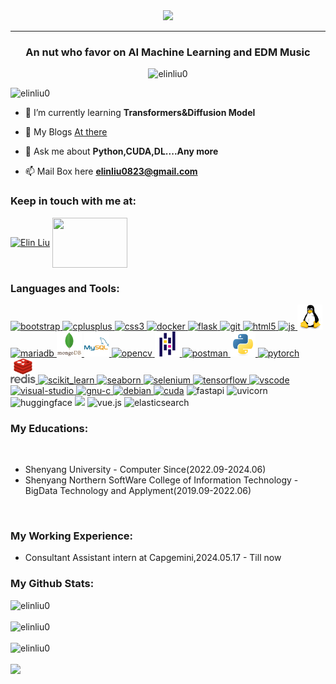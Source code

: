 <div align="center"><img src="https://readme-typing-svg.demolab.com/?font=Fira+Code&pause=1000&width=435&lines=sprintf(%22Hi%20there:is%20Elin%22);&center=true&size=27"></div>
<hr height="5">
<h3 align="center">An nut who favor on AI Machine Learning and EDM Music</h3>
<p align="center"> <img src="https://komarev.com/ghpvc/?username=elinliu0&label=Profile%20views&color=0e75b6&style=flat" alt="elinliu0" /> </p>

<p align="left"> <img src="https://github-profile-trophy.vercel.app/?username=elinliu0&theme=gruvbox&no-bg=true&hide_border=true" alt="elinliu0" /></a> </p>

- 🌱 I’m currently learning **Transformers&Diffusion Model**

- 📝 My Blogs [At there](https://blog.csdn.net/Deaohst)

- 💬 Ask me about **Python,CUDA,DL....Any more**

- 📫 Mail Box here **elinliu0823@gmail.com**

<h3 align="left">Keep in touch with me at:</h3>
<p align="left">
<a href="https://www.linkedin.com/in/elin-liu-a8968522a/" target="blank"><img align="center" src="https://www.svgrepo.com/show/452047/linkedin-1.svg" alt="Elin Liu" height="30" width="40" /></a>
  <a href="https://space.bilibili.com/107674435"><img align="center" src="https://s1.hdslb.com/bfs/static/jinkela/space/asserts/icon-auth.png" width="120" height="80" ></a>

</p>


<h3 align="left">Languages and Tools:</h3>
<p align="left"> <a href="https://getbootstrap.com" target="_blank" rel="noreferrer"> <img src="https://www.svgrepo.com/show/353498/bootstrap.svg" alt="bootstrap" width="40" height="40"/> </a> <a href="https://learn.microsoft.com/en-us/dotnet/csharp/" target="_blank" rel="noreferrer"> <img src="https://www.svgrepo.com/show/452184/csharp.svg" alt="cplusplus" width="40" height="40"/> </a> <a href="https://www.w3schools.com/css/" target="_blank" rel="noreferrer"> <img src="https://www.svgrepo.com/show/508795/css3-02.svg" alt="css3" width="40" height="40"/> </a> <a href="https://www.docker.com/" target="_blank" rel="noreferrer"> <img src="https://www.svgrepo.com/show/452192/docker.svg" alt="docker" width="40" height="40"/> </a> <a href="https://flask.palletsprojects.com/" target="_blank" rel="noreferrer"> <img src="https://www.vectorlogo.zone/logos/pocoo_flask/pocoo_flask-icon.svg" alt="flask" width="40" height="40"/> </a> <a href="https://git-scm.com/" target="_blank" rel="noreferrer"> <img src="https://www.vectorlogo.zone/logos/git-scm/git-scm-icon.svg" alt="git" width="40" height="40"/> </a> <a href="https://www.w3.org/html/" target="_blank" rel="noreferrer"> <img src="https://www.svgrepo.com/show/452228/html-5.svg" alt="html5" width="40" height="40"/> <a href="https://www.w3schools.com/js/" target="_blank" rel="noreferrer"> <img src="https://www.svgrepo.com/show/452045/js.svg" alt="js" width="40" height="40"/> </a> <a href="https://www.linux.org/" target="_blank" rel="noreferrer"> <img src="https://raw.githubusercontent.com/devicons/devicon/master/icons/linux/linux-original.svg" alt="linux" width="40" height="40"/> </a> <a href="https://mariadb.org/" target="_blank" rel="noreferrer"> <img src="https://www.vectorlogo.zone/logos/mariadb/mariadb-icon.svg" alt="mariadb" width="40" height="40"/> </a> <a href="https://www.mongodb.com/" target="_blank" rel="noreferrer"> <img src="https://raw.githubusercontent.com/devicons/devicon/master/icons/mongodb/mongodb-original-wordmark.svg" alt="mongodb" width="40" height="40"/> </a> <a href="https://www.mysql.com/" target="_blank" rel="noreferrer"> <img src="https://raw.githubusercontent.com/devicons/devicon/master/icons/mysql/mysql-original-wordmark.svg" alt="mysql" width="40" height="40"/> </a> <a href="https://opencv.org/" target="_blank" rel="noreferrer"> <img src="https://www.vectorlogo.zone/logos/opencv/opencv-icon.svg" alt="opencv" width="40" height="40"/> </a> <a href="https://pandas.pydata.org/" target="_blank" rel="noreferrer"> <img src="https://raw.githubusercontent.com/devicons/devicon/2ae2a900d2f041da66e950e4d48052658d850630/icons/pandas/pandas-original.svg" alt="pandas" width="40" height="40"/> </a> <a href="https://postman.com" target="_blank" rel="noreferrer"> <img src="https://www.vectorlogo.zone/logos/getpostman/getpostman-icon.svg" alt="postman" width="40" height="40"/> </a> <a href="https://www.python.org" target="_blank" rel="noreferrer"> <img src="https://raw.githubusercontent.com/devicons/devicon/master/icons/python/python-original.svg" alt="python" width="40" height="40"/> </a> <a href="https://pytorch.org/" target="_blank" rel="noreferrer"> <img src="https://www.vectorlogo.zone/logos/pytorch/pytorch-icon.svg" alt="pytorch" width="40" height="40"/> </a> <a href="https://redis.io" target="_blank" rel="noreferrer"> <img src="https://raw.githubusercontent.com/devicons/devicon/master/icons/redis/redis-original-wordmark.svg" alt="redis" width="40" height="40"/> </a> <a href="https://scikit-learn.org/" target="_blank" rel="noreferrer"> <img src="https://upload.wikimedia.org/wikipedia/commons/0/05/Scikit_learn_logo_small.svg" alt="scikit_learn" width="40" height="40"/> </a> <a href="https://seaborn.pydata.org/" target="_blank" rel="noreferrer"> <img src="https://seaborn.pydata.org/_images/logo-mark-lightbg.svg" alt="seaborn" width="40" height="40"/> </a> <a href="https://www.selenium.dev" target="_blank" rel="noreferrer"> <img src="https://raw.githubusercontent.com/detain/svg-logos/780f25886640cef088af994181646db2f6b1a3f8/svg/selenium-logo.svg" alt="selenium" width="40" height="40"/> </a> <a href="https://www.tensorflow.org" target="_blank" rel="noreferrer"> <img src="https://www.vectorlogo.zone/logos/tensorflow/tensorflow-icon.svg" alt="tensorflow" width="40" height="40"/> </a> <a href="https://code.visualstudio.com/"> <img src="https://images-eds-ssl.xboxlive.com/image?url=Q_rwcVSTCIytJ0KOzcjWTYtI_MIrVq4WfN7M.qN7gV3ayNiQeJK6Uxg366DH3bnRmVWMFBWWyXonVyp6x0RYE1elb_jkQQQH7FwsNBBqQO4iFrOIwXtaGkMjmrISfBfgMsCEGwIBPArmzCSVWYx1zA--&format=source" target="_blank" rel="noreferrer" width="40" height="40" alt="vscode"> </a> <a href="https://visualstudio.microsoft.com/zh-hans/"> <img src="https://upload.wikimedia.org/wikipedia/commons/thumb/2/2c/Visual_Studio_Icon_2022.svg/1200px-Visual_Studio_Icon_2022.svg.png" alt="visual-studio" width="40" height="40"/> </a> <a href="#" > <img src="https://upload.wikimedia.org/wikipedia/commons/1/19/C_Logo.png" alt="gnu-c" width="40" height="40"> </a> <a href="https://www.debian.org/"> <img src="https://www.debian.org/Pics/openlogo-50.png" alt="debian" width="40" height="40"> </a> <a href="https://developer.nvidia.com/cuda-toolkit"><img src="https://www.svgrepo.com/show/373541/cuda.svg" alt="cuda" width="40" height="40"></a> <a src="https://fastapi.tiangolo.com/"> <img src="https://www.svgrepo.com/show/330413/fastapi.svg" alt="fastapi" width="40" height="40"> </a> <a src="https://www.uvicorn.org/"> <img src="https://www.uvicorn.org/uvicorn.png" width="40" height="40" alt="uvicorn"> </a> <a src="https://huggingface.co/"> <img src="https://huggingface.co/front/assets/huggingface_logo-noborder.svg" width="40" height="40" alt="huggingface"> </a> <a src="https://www.langchain.com/"><img src="https://avatars.githubusercontent.com/u/126733545?s=48&v=4"></a> <a src="https://v2.cn.vuejs.org/"> <img src="https://www.svgrepo.com/show/452130/vue.svg" width="40" height="40" alt="vue.js"> </a> 
<a src="https://www.elastic.co/"><img src="https://www.svgrepo.com/download/303574/elasticsearch-logo.svg" width="40" height="40" alt="elasticsearch"></a>
</p>
<h3 align="left">My Educations:</h3>
<br>

- Shenyang University - Computer Since(2022.09-2024.06)
- Shenyang Northern SoftWare College of Information Technology - BigData Technology and Applyment(2019.09-2022.06)

<br>

<h3 align="left">My Working Experience:</h3>

- Consultant Assistant intern at Capgemini,2024.05.17 - Till now</p>
  
<h3>My Github Stats:</h3>
<div><img src="https://github-readme-stats.vercel.app/api/top-langs?username=elinliu0&show_icons=true&locale=en&layout=compact&theme=tokyonight&bg_color=FF000000&hide_border=true" alt="elinliu0" /><div>
<br>
<div><img src="https://github-readme-stats.vercel.app/api?username=elinliu0&show_icons=true&locale=en&theme=tokyonight&bg_color=FF000000&hide_border=true" alt="elinliu0" /></div>
<br>
<div><img src="https://github-readme-streak-stats.herokuapp.com/?user=elinliu0&theme=tokyonight&bg_color=FF000000&hide_border=true" alt="elinliu0" /></div>
<br>
<div><img src="https://github-readme-activity-graph.vercel.app/graph?username=ElinLiu0&bg_color=FF000000&hide_border=true"></div>

